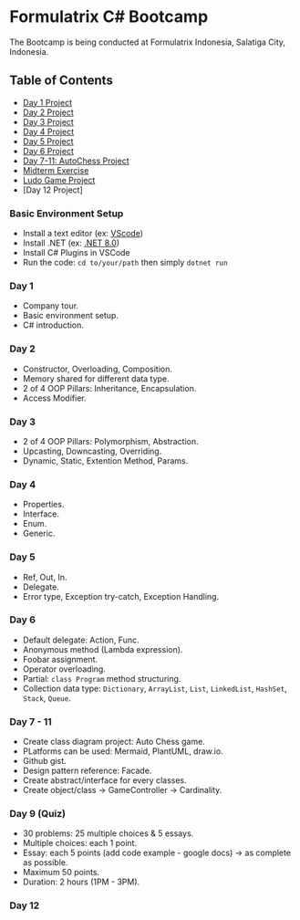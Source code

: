 # Formulatrix C# Bootcamp

The Bootcamp is being conducted at Formulatrix Indonesia, Salatiga City, Indonesia.

## Table of Contents
- [Day 1 Project](https://github.com/yudharisandy/Bootcamp-Formulatrix-C-/tree/main/Day%201)
- [Day 2 Project](https://github.com/yudharisandy/Bootcamp-Formulatrix-CSharp/tree/main/Day%202)
- [Day 3 Project](https://github.com/yudharisandy/Bootcamp-Formulatrix-CSharp/tree/main/Day%203)
- [Day 4 Project](https://github.com/yudharisandy/Bootcamp-Formulatrix-CSharp/tree/main/Day%204)
- [Day 5 Project](https://github.com/yudharisandy/Bootcamp-Formulatrix-CSharp/tree/main/Day%205)
- [Day 6 Project](https://github.com/yudharisandy/Bootcamp-Formulatrix-CSharp/tree/main/Day%206)
- [Day 7-11: AutoChess Project](https://gist.github.com/yudharisandy/7c48a17afb739bb6bedc2a24c9c580d2)
- [Midterm Exercise](https://github.com/yudharisandy/Bootcamp-Formulatrix-CSharp/tree/main/MidTermExercise)
- [Ludo Game Project](https://github.com/yudharisandy/Bootcamp-Formulatrix-CSharp/tree/main/Ludo)
- [Day 12 Project] 

### Basic Environment Setup
- Install a text editor (ex: [VScode](https://code.visualstudio.com/download))
- Install .NET (ex: [.NET 8.0](https://dotnet.microsoft.com/en-us/download))
- Install C# Plugins in VSCode
- Run the code: ```cd to/your/path``` then simply ```dotnet run```

### Day 1
- Company tour.
- Basic environment setup.
- C# introduction.

### Day 2
- Constructor, Overloading, Composition.
- Memory shared for different data type.
- 2 of 4 OOP Pillars: Inheritance, Encapsulation.
- Access Modifier.

### Day 3
- 2 of 4 OOP Pillars: Polymorphism, Abstraction.
- Upcasting, Downcasting, Overriding.
- Dynamic, Static, Extention Method, Params. 

### Day 4
- Properties.
- Interface.
- Enum.
- Generic.

### Day 5
- Ref, Out, In.
- Delegate.
- Error type, Exception try-catch, Exception Handling.

### Day 6
- Default delegate: Action, Func.
- Anonymous method (Lambda expression).
- Foobar assignment.
- Operator overloading.
- Partial: ```class Program``` method structuring.
- Collection data type: ```Dictionary```, ```ArrayList```, ```List```, ```LinkedList```, ```HashSet```, ```Stack```, ```Queue```. 

### Day 7 - 11
- Create class diagram project: Auto Chess game.
- PLatforms can be used: Mermaid, PlantUML, draw.io.
- Github gist.
- Design pattern reference: Facade.
- Create abstract/interface for every classes.
- Create object/class -> GameController -> Cardinality.

### Day 9 (Quiz)
- 30 problems: 25 multiple choices & 5 essays.
- Multiple choices: each 1 point.
- Essay: each 5 points (add code example - google docs) -> as complete as possible.
- Maximum 50 points.
- Duration: 2 hours (1PM - 3PM).

### Day 12


